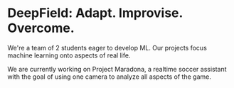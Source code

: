 # DeepField: Adapt. Improvise. Overcome. 

We're a team of 2 students eager to develop ML. Our projects focus machine learning onto aspects of real life. 

We are currently working on Project Maradona, a realtime soccer assistant with the goal of using one camera to analyze all aspects of the game. 

